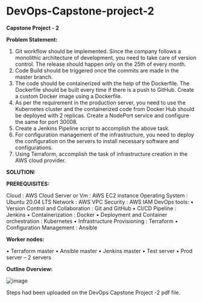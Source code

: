 # DevOps-Capstone-project-2

**Capstone Project - 2**

**Problem Statement:**

1. Git workflow should be implemented. Since the company follows a monolithic architecture of development, you need to take care of version control. The release should happen only on the 25th of every month.
2. Code Build should be triggered once the commits are made in the master branch.
3. The code should be containerized with the help of the Dockerfile. The Dockerfile should be built every time if there is a push to GitHub. Create a custom Docker image using a Dockerfile.
4. As per the requirement in the production server, you need to use the Kubernetes cluster and the containerized code from Docker Hub should be deployed with 2 replicas. Create a NodePort service and configure the same for port 30008.
5. Create a Jenkins Pipeline script to accomplish the above task.
6. For configuration management of the infrastructure, you need to deploy the configuration on the servers to install necessary software and configurations.
7. Using Terraform, accomplish the task of infrastructure creation in the AWS cloud provider.


**SOLUTION:**

**PREREQUISITES:**

Cloud                                    : AWS Cloud
Server or Vm                             : AWS EC2 instance
Operating System                         : Ubuntu 20.04 LTS
Network                                  : AWS VPC
Security                                 : AWS IAM
DevOps tools: 
•	Version Control and Collaboration      : Git and GitHub
•	CI/CD Pipeline                         : Jenkins
•	Containerization                       : Docker
•	Deployment and Container orchestration : Kubernetes
•	Infrastructure Provisioning            : Terraform 
•	Configuration Management               : Ansible

**Worker nodes:**

•	Terraform master
•	Ansible master
•	Jenkins master
•	Test server
•	Prod server – 2 servers

**Outline Overview:**

![image](https://github.com/Ravivarman16/DevOps-Capstone-project-2/assets/129171351/8a27288b-daf7-45f8-945c-1bed41ce6adb)

Steps had been uploaded on the DevOps Capstone Project -2 pdf file.

 

